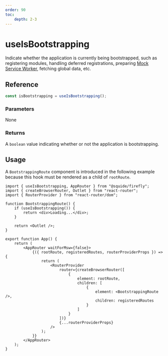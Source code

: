 ```yaml
---
order: 90
toc:
    depth: 2-3
---
```


# useIsBootstrapping

Indicate whether the application is currently being bootstrapped, such as registering modules, handling deferred registrations, preparing [Mock Service Worker](https://mswjs.io/), fetching global data, etc.

## Reference

```ts
const isBootstrapping = useIsBootstrapping();
```

### Parameters

None

### Returns

A `boolean` value indicating whether or not the application is bootstrapping.

## Usage

A `BootstrappingRoute` component is introduced in the following example because this hook must be rendered as a child of `rootRoute`.

```tsx !#6 host/src/App.tsx
import { useIsBootstrapping, AppRouter } from "@squide/firefly";
import { createBrowserRouter, Outlet } from "react-router";
import { RouterProvider } from "react-router/dom";

function BootstrappingRoute() {
    if (useIsBootstrapping()) {
        return <div>Loading...</div>;
    }

    return <Outlet />;
}

export function App() {
    return (
        <AppRouter waitForMsw={false}>
            {({ rootRoute, registeredRoutes, routerProviderProps }) => {
                return (
                    <RouterProvider
                        router={createBrowserRouter([
                            {
                                element: rootRoute,
                                children: [
                                    {
                                        element: <BootstrappingRoute />,
                                        children: registeredRoutes
                                    }
                                ]
                            }
                        ])}
                        {...routerProviderProps}
                    />
                );
            }}
        </AppRouter>
    );
}
```
